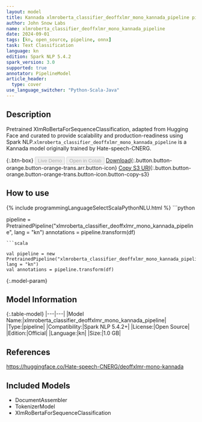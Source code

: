 ```yaml
---
layout: model
title: Kannada xlmroberta_classifier_deoffxlmr_mono_kannada_pipeline pipeline XlmRoBertaForSequenceClassification from Hate-speech-CNERG
author: John Snow Labs
name: xlmroberta_classifier_deoffxlmr_mono_kannada_pipeline
date: 2024-09-01
tags: [kn, open_source, pipeline, onnx]
task: Text Classification
language: kn
edition: Spark NLP 5.4.2
spark_version: 3.0
supported: true
annotator: PipelineModel
article_header:
  type: cover
use_language_switcher: "Python-Scala-Java"
---
```


## Description

Pretrained XlmRoBertaForSequenceClassification, adapted from Hugging Face and curated to provide scalability and production-readiness using Spark NLP.`xlmroberta_classifier_deoffxlmr_mono_kannada_pipeline` is a Kannada model originally trained by Hate-speech-CNERG.

{:.btn-box}
<button class="button button-orange" disabled>Live Demo</button>
<button class="button button-orange" disabled>Open in Colab</button>
[Download](https://s3.amazonaws.com/auxdata.johnsnowlabs.com/public/models/xlmroberta_classifier_deoffxlmr_mono_kannada_pipeline_kn_5.4.2_3.0_1725170252461.zip){:.button.button-orange.button-orange-trans.arr.button-icon}
[Copy S3 URI](s3://auxdata.johnsnowlabs.com/public/models/xlmroberta_classifier_deoffxlmr_mono_kannada_pipeline_kn_5.4.2_3.0_1725170252461.zip){:.button.button-orange.button-orange-trans.button-icon.button-copy-s3}

## How to use



<div class="tabs-box" markdown="1">
{% include programmingLanguageSelectScalaPythonNLU.html %}
```python

pipeline = PretrainedPipeline("xlmroberta_classifier_deoffxlmr_mono_kannada_pipeline", lang = "kn")
annotations =  pipeline.transform(df)   

```
```scala

val pipeline = new PretrainedPipeline("xlmroberta_classifier_deoffxlmr_mono_kannada_pipeline", lang = "kn")
val annotations = pipeline.transform(df)

```
</div>

{:.model-param}
## Model Information

{:.table-model}
|---|---|
|Model Name:|xlmroberta_classifier_deoffxlmr_mono_kannada_pipeline|
|Type:|pipeline|
|Compatibility:|Spark NLP 5.4.2+|
|License:|Open Source|
|Edition:|Official|
|Language:|kn|
|Size:|1.0 GB|

## References

https://huggingface.co/Hate-speech-CNERG/deoffxlmr-mono-kannada

## Included Models

- DocumentAssembler
- TokenizerModel
- XlmRoBertaForSequenceClassification